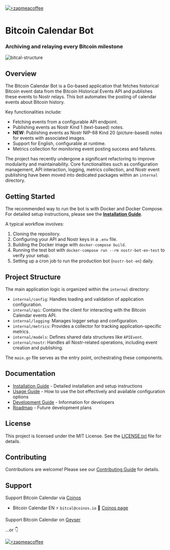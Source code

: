[![⚡️zapmeacoffee](https://img.shields.io/badge/⚡️zap_-me_a_coffee-violet?style=plastic)](https://zapmeacoffee.com/npub1tcalvjvswjh5rwhr3gywmfjzghthexjpddzvlxre9wxfqz4euqys0309hn)

# Bitcoin Calendar Bot

### Archiving and relaying every Bitcoin milestone 

![bitcal-structure](https://haven.bitcoin-calendar.org/4d4f81403e39c0c4a454a35cb6913a9420539c9665cb5240fdaff4e27b1e5176.webp)

## Overview

The Bitcoin Calendar Bot is a Go-based application that fetches historical Bitcoin event data from the Bitcoin Historical Events API and publishes these events to Nostr relays. This bot automates the posting of calendar events about Bitcoin history.

Key functionalities include:
*   Fetching events from a configurable API endpoint.
*   Publishing events as Nostr Kind 1 (text-based) notes.
*   **NEW**: Publishing events as Nostr NIP-68 Kind 20 (picture-based) notes for events with associated images.
*   Support for English, configurable at runtime.
*   Metrics collection for monitoring event posting success and failures.

The project has recently undergone a significant refactoring to improve modularity and maintainability. Core functionalities such as configuration management, API interaction, logging, metrics collection, and Nostr event publishing have been moved into dedicated packages within an `internal` directory.

## Getting Started

The recommended way to run the bot is with Docker and Docker Compose. For detailed setup instructions, please see the **[Installation Guide](docs/INSTALLATION.md)**.

A typical workflow involves:
1.  Cloning the repository.
2.  Configuring your API and Nostr keys in a `.env` file.
3.  Building the Docker image with `docker-compose build`.
4.  Running the test bot with `docker-compose run --rm nostr-bot-en-test` to verify your setup.
5.  Setting up a cron job to run the production bot (`nostr-bot-en`) daily.

## Project Structure

The main application logic is organized within the `internal` directory:
*   `internal/config`: Handles loading and validation of application configuration.
*   `internal/api`: Contains the client for interacting with the Bitcoin Calendar events API.
*   `internal/logging`: Manages logger setup and configuration.
*   `internal/metrics`: Provides a collector for tracking application-specific metrics.
*   `internal/models`: Defines shared data structures like `APIEvent`.
*   `internal/nostr`: Handles all Nostr-related operations, including event creation and publishing.

The `main.go` file serves as the entry point, orchestrating these components.

## Documentation

- [Installation Guide](docs/INSTALLATION.md) - Detailed installation and setup instructions
- [Usage Guide](docs/USAGE.md) - How to use the bot effectively and available configuration options
- [Development Guide](docs/DEVELOPMENT.md) - Information for developers
- [Roadmap](docs/ROADMAP.md) - Future development plans

## License

This project is licensed under the MIT License. See the [LICENSE.txt](LICENSE.txt) file for details.

## Contributing

Contributions are welcome! Please see our [Contributing Guide](docs/CONTRIBUTING.md) for details.

## Support

Support Bitcoin Calendar via [Coinos](https://coinos.io/)
- Bitcoin Calendar EN ⚡️ `bitcal@coinos.io` 🔗 [Coinos page](https://coinos.io/bitcal)

Support Bitcoin Calendar on [Geyser](https://geyser.fund/project/bitcoincalendar)

...or 👇

[![⚡️zapmeacoffee](https://img.shields.io/badge/⚡️zap_-me_a_coffee-violet?style=plastic)](https://zapmeacoffee.com/npub1tcalvjvswjh5rwhr3gywmfjzghthexjpddzvlxre9wxfqz4euqys0309hn)